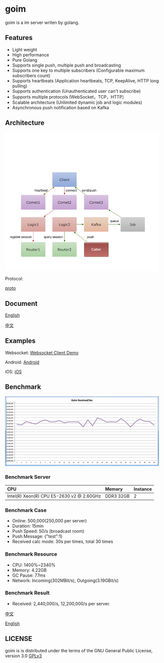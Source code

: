 goim
==============
goim is a im server writen by golang.

## Features
 * Light weight
 * High performance
 * Pure Golang
 * Supports single push, multiple push and broadcasting
 * Supports one key to multiple subscribers (Configurable maximum subscribers count)
 * Supports heartbeats (Application heartbeats, TCP, KeepAlive, HTTP long pulling)
 * Supports authentication (Unauthenticated user can't subscribe)
 * Supports multiple protocols (WebSocket，TCP，HTTP）
 * Scalable architecture (Unlimited dynamic job and logic modules)
 * Asynchronous push notification based on Kafka

## Architecture
![arch](https://github.com/Terry-Mao/goim/blob/master/doc/arch.png)

Protocol:

[proto](https://github.com/Terry-Mao/goim/blob/master/doc/protocol.png)

## Document
[English](./README_en.md)

[中文](./README_cn.md)

## Examples
Websocket: [Websocket Client Demo](https://github.com/Terry-Mao/goim/tree/master/examples/javascript)

Android: [Android](https://github.com/roamdy/goim-sdk)

iOS: [iOS](https://github.com/roamdy/goim-oc-sdk)

## Benchmark
![benchmark](./doc/benchmark.jpg)

### Benchmark Server
| CPU | Memory | Instance |
| :---- | :---- | :---- |
| Intel(R) Xeon(R) CPU E5-2630 v2 @ 2.60GHz  | DDR3 32GB | 2 |

### Benchmark Case
* Online: 500,000(250,000 per server)
* Duration: 15min
* Push Speed: 50/s (broadcast room)
* Push Message: {"test":1}
* Received calc mode: 30s per times, total 30 times

### Benchmark Resource
* CPU: 1400%~2340%
* Memory: 4.22GB
* GC Pause: 77ms
* Network: Incoming(302MBit/s), Outgoing(3.19GBit/s)

### Benchmark Result
* Received: 2,440,000/s, 12,200,000/s per server.

[中文](./doc/benchmark_cn.md)

[English](./doc/benchmark_en.md)

## LICENSE
goim is is distributed under the terms of the GNU General Public License, version 3.0 [GPLv3](http://www.gnu.org/licenses/gpl.txt)
